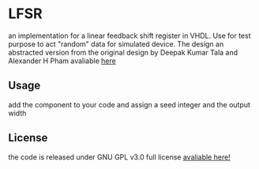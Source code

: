 # LFSR
an implementation for a linear feedback shift register in VHDL. Use for test purpose to act "random" data for simulated device.
The design an abstracted version from the original design by Deepak Kumar Tala and Alexander H Pham avaliable [here](http://www.asic-world.com/examples/vhdl/lfsr.html)

## Usage
add the component to your code and assign a seed integer and the output width

## License
the code is released under GNU GPL v3.0 full license [avaliable here!](https://www.gnu.org/licenses/gpl-3.0.en.html)
